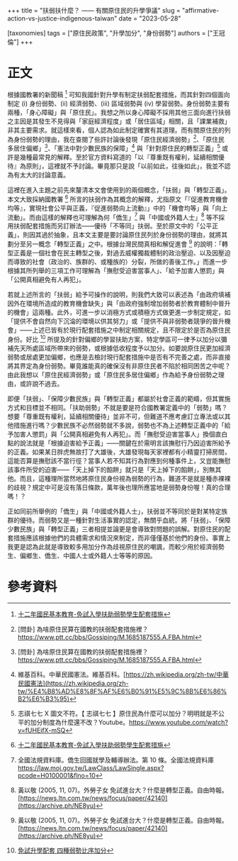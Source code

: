 +++
title = "扶弱扶什麼？ —— 有關原住民的升學爭議"
slug = "affirmative-action-vs-justice-indigenous-taiwan"
date = "2023-05-28"

[taxonomies]
tags = ["原住民政策", "升學加分", "身份弱勢"]
authors = ["王冠倫"]
+++

# 正文

根據國教署的新聞稿 [^1] 可知我國針對升學有制定扶弱配套措施，而其針對四個面向制定 (i) 身份弱勢、(ii) 經濟弱勢、(iii) 區域弱勢與 (iv) 學習弱勢。身份弱勢主要有兩種，「身心障礙」與「原住民」。我想之所以身心障礙不採用其他三面向進行扶弱之主因是其發生不見得與「家庭經濟程度」或「居住區域」相關，且「課業補救」非其主要需求。就這樣來看，個人認為如此制定確實有其道理。而有關原住民的列為身份弱勢的理由，我在查閱了些許討論後發現「原住民經濟弱勢」[^7]、「原住民多居住偏鄉」[^7]、「憲法中對少數民族的保障」[^5] 與「針對原住民的轉型正義」[^6] 或許是幾種最常見的解釋。至於官方資料寫道的「以『尊重既有權利，延續相關優待』為原則」，這裡就不予討論。畢竟那只是說「以前如此，往後如此」，我並不認為有太大的討論意義。

這裡在進入主題之前先來釐清本文會使用到的兩個概念，「扶弱」與「轉型正義」。本文大致採納國教署 [^1] 所言的扶弱作為其概念的解釋，尤指原文「『促進教育機會均等』，實現社會公平與正義，『促進弱勢向上流動』」中的「機會均等」與「向上流動」。而由這樣的解釋也可理解為何「僑生」[^2] 與「中國或外籍人士」[^3] 等不採用扶弱配套措施而另訂辦法——優待「不等同」扶弱。至於原文中的「公平正義」，則因其過於抽象，且本文主要是要討論原住民列於身份弱勢的理由，就將其劃分至另一概念「轉型正義」之中。根據台灣民間真相和解促進會 [^3] 的說明：「轉型正義是一個社會在民主轉型之後，對過去威權獨裁體制的政治壓迫、以及因壓迫而導致的社會（政治的、族群的、或種族的）分裂，所做的善後工作。」而進一步根據其所列舉的三項工作可理解為「撫慰受迫害當事人」、「給予加害人懲罰」與「公開真相避免有人再犯」。

若就上述所言的「扶弱」給予可操作的說明，則我們大致可以表述為「由政府填補因外在環境所造成的教育機會缺失」與「由政府強制增加弱勢者於教育體制中晉升的機會」這兩種。此外，可進一步以消極方式或積極方式做更進一步制定規定，如「提供不會自然向下沉淪的環境以供其努力」或「提供不與非弱勢者競爭的晉升機會」——上述已皆有於現行配套措施之中制定相關規定，且不限定於是否為原住民身份。好比 [^8] 所提及的針對偏鄉的學習扶助方案，特定學區可一律予以加分以彌補先天所處區域所帶來的弱勢，或根據低收程度予以加分。如要說原住民更加經濟弱勢或居處更加偏鄉，也應是去檢討現行配套措施中是否有不完善之處，而非直接將其界定為身份弱勢。畢竟誰能真的確保沒有非原住民者不陷於相同困苦之中呢？由此我想以「原住民經濟弱勢」或「原住民多居住偏鄉」作為給予身份弱勢之理由，或許說不過去。

即便「扶弱」、「保障少數民族」與「轉型正義」都屬於社會正義的範疇，但其實施方式和目標並不相同。「扶助弱勢」不就是要是符合國教署定義中的「弱勢」嗎？想要「尊重既有權利，延續相關優待」並非不可，但難道不應考慮訂立專法或以其他措施進行嗎？少數民族不必然弱勢就不多說，弱勢也不為上述轉型正義中的「給予加害人懲罰」與「公開真相避免有人再犯」。而「撫慰受迫害當事人」換個直白點的說法就是「根據迫害給予正義」——關鍵在於需明言該撫慰行乃因迫害所給予的正義。如果某日胖虎無故打了大雄後，大雄發現每天家裡都有小精靈打掃房間，這能否算是撫慰該不當行徑？當事人若不知其行為對應到何種事件上，又豈能撫慰該事件所受的迫害——「天上掉下的餡餅」就只是「天上掉下的餡餅」，別無其他。而且，這種理所當然地將原住民身份視為弱勢的行為，難道不是就是種赤裸裸的歧視？規定中可是沒有落日條款，萬年後也理所應當地是弱勢身份喔！真的合理嗎！？

正如同前所舉例的「僑生」與「中國或外籍人士」，扶弱並不等同於是對某特定族群的優待。而弱勢又是一種針對生活事實的認定，無關乎血統。將「扶弱」、「保障少數民族」與「轉型正義」三者相提並論更是會導致對問題的誤解。對原住民的配套措施應該根據他們的具體需求和情況來制定，而非僅僅基於他們的身份。事實上我更是認為此就是導致較多用加分作為歧視原住民的嘲諷，而較少用於經濟弱勢生、偏鄉生、僑生、中國人士或外籍人士等等的原因。

# 參考資料

[^1]: [十二年國民基本教育-免試入學扶助弱勢學生配套措施](https://www.edu.tw/News_Content.aspx?n=9E7AC85F1954DDA8&sms=169B8E91BB75571F&s=636E1BC5D88A3279)

[^2]: 全國法規資料庫。僑生回國就學及輔導辦法。第 10 條。全國法規資料庫<https://law.moj.gov.tw/LawClass/LawSingle.aspx?pcode=H0100001&flno=10>

[^3]: 黃以敬 (2005, 11, 07)。外勞子女 免試進台大？什麼是轉型正義。自由時報。[https://news.ltn.com.tw/news/focus/paper/42140](https://archive.ph/NE8yu)

[^5]: 維基百科。中華民國憲法。維基百科。[https://zh.wikipedia.org/zh-tw/中華民國憲法](https://zh.wikipedia.org/zh-tw/%E4%B8%AD%E8%8F%AF%E6%B0%91%E5%9C%8B%E6%86%B2%E6%B3%95)

[^6]: 志祺七七 X 圖文不符。【 志祺七七 】原住民為什麼可以加分？明明就是不公平的加分制度為什麼還不改？Youtube。<https://www.youtube.com/watch?v=fUHEifX-mSQ>

[^7]: [問卦] 為啥原住民算在國教的扶弱配套措施裡？<https://www.ptt.cc/bbs/Gossiping/M.1685187555.A.FBA.html>

[^8]: [免試升學配套 四種弱勢比序加分](https://tw.news.yahoo.com/%E5%85%8D%E8%A9%A6%E5%8D%87%E5%AD%B8%E9%85%8D%E5%A5%97-%E5%9B%9B%E7%A8%AE%E5%BC%B1%E5%8B%A2%E6%AF%94%E5%BA%8F%E5%8A%A0%E5%88%86-121600047.html)
